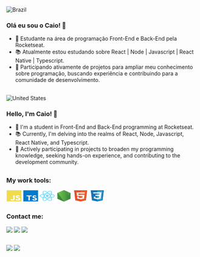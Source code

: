 <img align="center" alt="Brazil" height="30" width="40" src="https://github.com/CaioEliws/CaioEliws/assets/133777500/749059fd-bc38-4338-9da7-3836b9b8a950" />

### Olá eu sou o Caio! 👋
- 🔭 Estudante na área de programação Front-End e Back-End pela Rocketseat.
- 📚 Atualmente estou estudando sobre React | Node | Javascript | React Native | Typescript.
- 🚀 Participando ativamente de projetos para ampliar meu conhecimento sobre programação, buscando experiência e contribuindo para a comunidade de desenvolvimento.

##
<img align="center" alt="United States" height="30" width="40" src="https://github.com/CaioEliws/CaioEliws/assets/133777500/90d52419-9184-41ca-815e-3f77e7cb1526" />

### Hello, I'm Caio! 👋

- 🔭 I'm a student in Front-End and Back-End programming at Rocketseat.
- 📚 Currently, I'm delving into the realms of React, Node, Javascript, React Native, and Typescript.
- 🚀 Actively participating in projects to broaden my programming knowledge, seeking hands-on experience, and contributing to the development community.

##

### My work tools:
<div>
  
  <a href="https://developer.mozilla.org/pt-BR/docs/Learn/JavaScript/First_steps/What_is_JavaScript" target="_blank"><img align="center" alt="Javascript" height="30" width="40" src="https://raw.githubusercontent.com/devicons/devicon/master/icons/javascript/javascript-plain.svg"></a>
  <a href="https://www.typescriptlang.org" target="_blank"><img align="center" alt="Typescript" height="30" width="40" src="https://raw.githubusercontent.com/devicons/devicon/master/icons/typescript/typescript-plain.svg"></a>
  <a href="https://react.dev" target="_blank"><img align="center" alt="React" height="30" width="40" src="https://raw.githubusercontent.com/devicons/devicon/master/icons/react/react-original.svg"></a>
  <a href="https://nodejs.org/en" target="_blank"><img align="center" alt="Node" height="30" width="40" src="https://raw.githubusercontent.com/devicons/devicon/master/icons/nodejs/nodejs-original.svg"></a>
  <a href="https://developer.mozilla.org/pt-BR/docs/Web/HTML" target="_blank"><img align="center" alt="Html5" height="30" width="40" src="https://raw.githubusercontent.com/devicons/devicon/master/icons/html5/html5-original.svg"></a>
  <a href="https://developer.mozilla.org/pt-BR/docs/Web/CSS" target="_blank"><img align="center" alt="CSS" height="30" width="40" src="https://raw.githubusercontent.com/devicons/devicon/master/icons/css3/css3-original.svg"></a>
</div>

##
### Contact me:
<div>
  <a href="https://www.linkedin.com/in/caioeliws/" target="_blank"><img src="https://img.shields.io/badge/-LinkedIn-%230077B5?style=for-the-badge&logo=linkedin&logoColor=white" target="_blank" /></a>
  <a href="mailto:caioeliws@gmail.com"><img src="https://img.shields.io/badge/-Gmail-%23333?style=for-the-badge&logo=gmail&logoColor=white" target="_blank" /></a>
  <a href="https://www.instagram.com/caioeliws/" target="_blank"><img src="https://img.shields.io/badge/-Instagram-%23E4405F?style=for-the-badge&logo=instagram&logoColor=white" target="_blank" /></a>
</div>
  
##
<div>
  <img height="180em" src="https://github-readme-stats.vercel.app/api?username=CaioEliws&theme=transparent&show_icons=true&hide=contribs,prs" />
  
  <img src="https://github-readme-stats.vercel.app/api/top-langs/?username=CaioEliws&layout=donut&theme=transparent" />
</div>
